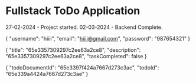 # Fullstack ToDo Application

27-02-2024 - Project started.
02-03-2024 - Backend Complete.

{
"username": "hiiii",
"email": "hiiii@gmail.com",
"password": "987654321"
}


{
    "title": "65e3357309297c2ee63a2ce8",
    "description": "65e3357309297c2ee63a2ce8",
    "taskCompleted": false
}

{
    "todoDocumentId": "65e3397f424a7667d273c3ac",
    "todoId": "65e339a4424a7667d273c3ae"
}